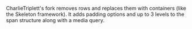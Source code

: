 CharlieTriplett's fork removes rows and replaces them with containers (like the Skeleton framework). It adds padding options and up to 3 levels to the span structure along with a media query.
